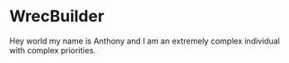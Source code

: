 # WrecBuilder

Hey world my name is Anthony and I am an extremely complex individual with complex priorities.
